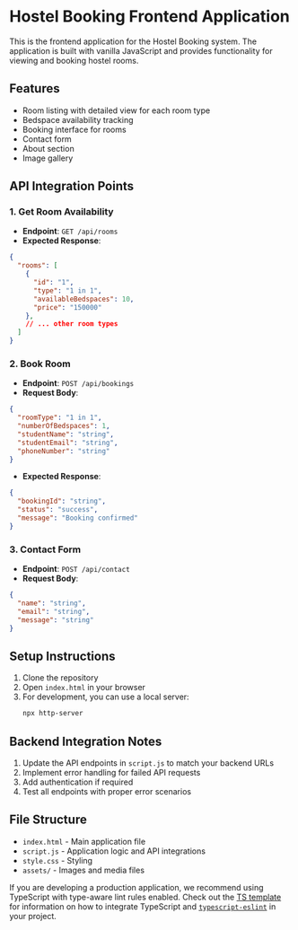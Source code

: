 # Hostel Booking Frontend Application

This is the frontend application for the Hostel Booking system. The application is built with vanilla JavaScript and provides functionality for viewing and booking hostel rooms.

## Features

- Room listing with detailed view for each room type
- Bedspace availability tracking
- Booking interface for rooms
- Contact form
- About section
- Image gallery

## API Integration Points

### 1. Get Room Availability
- **Endpoint**: `GET /api/rooms`
- **Expected Response**:
```json
{
  "rooms": [
    {
      "id": "1",
      "type": "1 in 1",
      "availableBedspaces": 10,
      "price": "150000"
    },
    // ... other room types
  ]
}
```

### 2. Book Room
- **Endpoint**: `POST /api/bookings`
- **Request Body**:
```json
{
  "roomType": "1 in 1",
  "numberOfBedspaces": 1,
  "studentName": "string",
  "studentEmail": "string",
  "phoneNumber": "string"
}
```
- **Expected Response**:
```json
{
  "bookingId": "string",
  "status": "success",
  "message": "Booking confirmed"
}
```

### 3. Contact Form
- **Endpoint**: `POST /api/contact`
- **Request Body**:
```json
{
  "name": "string",
  "email": "string",
  "message": "string"
}
```

## Setup Instructions

1. Clone the repository
2. Open `index.html` in your browser
3. For development, you can use a local server:
   ```bash
   npx http-server
   ```

## Backend Integration Notes

1. Update the API endpoints in `script.js` to match your backend URLs
2. Implement error handling for failed API requests
3. Add authentication if required
4. Test all endpoints with proper error scenarios

## File Structure

- `index.html` - Main application file
- `script.js` - Application logic and API integrations
- `style.css` - Styling
- `assets/` - Images and media files

If you are developing a production application, we recommend using TypeScript with type-aware lint rules enabled. Check out the [TS template](https://github.com/vitejs/vite/tree/main/packages/create-vite/template-react-ts) for information on how to integrate TypeScript and [`typescript-eslint`](https://typescript-eslint.io) in your project.
